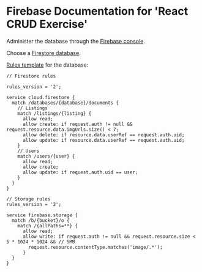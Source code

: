# Firebase Documentation for 'React CRUD Exercise'

Administer the database through the [Firebase console](https://console.firebase.google.com/project/react-crud-exercise).

Choose a [Firestore database](https://console.firebase.google.com/project/react-crud-exercise/firestore/databases/-default-/data).

[Rules template](https://www.coursera.org/learn/packt-reactjs-and-tailwind-css-fundamentals-szmrn/lecture/O5FD0/install-firebase-and-react-toastify-and-sign-up-the-user) for the database:

```Firestore
// Firestore rules

rules_version = '2';

service cloud.firestore {
  match /databases/{database}/documents {
    // Listings
    match /listings/{listing} {
      allow read;
      allow create: if request.auth != null && request.resource.data.imgUrls.size() < 7;
      allow delete: if resource.data.userRef == request.auth.uid;
      allow update: if resource.data.userRef == request.auth.uid;
    }
    // Users
    match /users/{user} {
      allow read;
      allow create;
      allow update: if request.auth.uid == user;
    }
  }
}
```

```Firestore
// Storage rules
rules_version = '2';

service firebase.storage {
  match /b/{bucket}/o {
    match /{allPaths=**} {
      allow read;
      allow write: if request.auth != null && request.resource.size < 5 * 1024 * 1024 && // 5MB
        request.resource.contentType.matches('image/.*');
      }
  }
}
```
